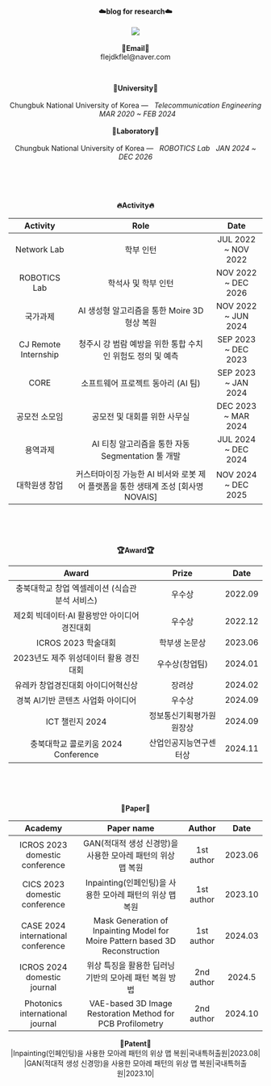 <p align="center">
    <Strong>☁️blog for research☁️</Strong><br><br>
    <a href="https://input-thinking-output.tistory.com/" target="_blank"><img src="https://img.shields.io/badge/Tistory-535D6C?style=flat-square&logo=Tistory&logoColor=white"/></a>
    <br><br>
<Strong>📧Email📧</Strong><br>flejdkflel@naver.com<br>
</p>
<br>
<p align="center">
<Strong>🏫University🏫</Strong><br><br>
Chungbuk National University of Korea —  &nbsp; <em>Telecommunication Engineering &nbsp;   MAR  2020 ~ FEB  2024</em>
<br><br>
<Strong>🏫Laboratory🏫</Strong><br><br>
Chungbuk National University of Korea —  &nbsp; <em>ROBOTICS Lab &nbsp;   JAN  2024 ~ DEC  2026</em>
</p>   
<br>
<div align="center">
<p align="center">
<br><br>
<Strong>🔥Activity🔥</Strong><br>

|Activity|Role|Date|
|:---:|:---:|:---:|
|Network Lab|학부 인턴|JUL 2022 ~ NOV 2022|
|ROBOTICS Lab|학석사 및 학부 인턴|NOV 2022 ~ DEC 2026|
|국가과제|AI 생성형 알고리즘을 통한 Moire 3D 형상 복원|NOV 2022 ~ JUN 2024|
|CJ Remote Internship|청주시 강 범람 예방을 위한 통합 수치인 위험도 정의 및 예측|SEP 2023 ~ DEC 2023| 
|CORE|소프트웨어 프로젝트 동아리 (AI 팀)|SEP 2023 ~ JAN 2024|
|공모전 소모임|공모전 및 대회를 위한 사무실|DEC 2023 ~ MAR 2024|
|용역과제|AI 티칭 알고리즘을 통한 자동 Segmentation 툴 개발|JUL 2024 ~ DEC 2024|
|대학원생 창업|커스터마이징 가능한 AI 비서와 로봇 제어 플랫폼을 통한 생태계 조성 [회사명 NOVAIS]|NOV 2024 ~ DEC 2025|
</p>
<br>
<br><br>
<p align="center">
<Strong>🏆Award🏆</Strong><br>

|Award|Prize|Date|
|:---:|:---:|:---:|
|충북대학교 창업 엑셀레이션 (식습관 분석 서비스)|우수상|2022.09|
|제2회 빅데이터·AI 활용방안 아이디어 경진대회|우수상|2022.12|
|ICROS 2023 학술대회|학부생 논문상|2023.06|
|2023년도 제주 위성데이터 활용 경진대회|우수상(창업팀)|2024.01|
|유레카 창업경진대회 아이디어혁신상|장려상|2024.02|
|경북 AI기반 콘텐츠 사업화 아이디어|우수상|2024.09|
|ICT 챌린지 2024|정보통신기획평가원 원장상|2024.09|
|충북대학교 콜로키움 2024 Conference|산업인공지능연구센터상|2024.11|

</p>   
<br><br>
<br>

<p align="center">
<Strong>📖Paper📖</Strong><br>

|Academy|Paper name|Author|Date|
|:---:|:---:|:---:|:---:|
|ICROS 2023 domestic conference|GAN(적대적 생성 신경망)을 사용한 모아레 패턴의 위상 맵 복원|1st author|2023.06|
|CICS 2023 domestic conference|Inpainting(인페인팅)을 사용한 모아레 패턴의 위상 맵 복원|1st author|2023.10|
|CASE 2024 international conference|Mask Generation of Inpainting Model for Moire Pattern based 3D Reconstruction|1st author|2024.03|
|ICROS 2024 domestic journal|위상 특징을 활용한 딥러닝 기반의 모아레 패턴 복원 방법|2nd author|2024.5|
|Photonics international journal|VAE-based 3D Image Restoration Method for PCB Profilometry|2nd author|2024.10|

</p>        

<p align="center">
<Strong>🔦Patent🔦</Strong><br>
|Inpainting(인페인팅)을 사용한 모아레 패턴의 위상 맵 복원|국내특허출원|2023.08|
|GAN(적대적 생성 신경망)을 사용한 모아레 패턴의 위상 맵 복원|국내특허출원|2023.10|
</p>
